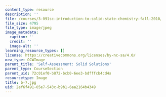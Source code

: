 ```yaml
---
content_type: resource
description: ''
file: /courses/3-091sc-introduction-to-solid-state-chemistry-fall-2010/2ef6f49105e7543cb9b16aa2164b4349_b-7.jpg
file_size: 4795
file_type: image/jpeg
image_metadata:
  caption: ''
  credit: ''
  image-alt: ''
learning_resource_types: []
license: https://creativecommons.org/licenses/by-nc-sa/4.0/
ocw_type: OCWImage
parent_title: 'Self-Assessment: Solid Solutions'
parent_type: CourseSection
parent_uid: 72c01ef0-b872-bcb0-6ee3-bdfffcb4cd4a
resourcetype: Image
title: b-7.jpg
uid: 2ef6f491-05e7-543c-b9b1-6aa2164b4349
---
```


